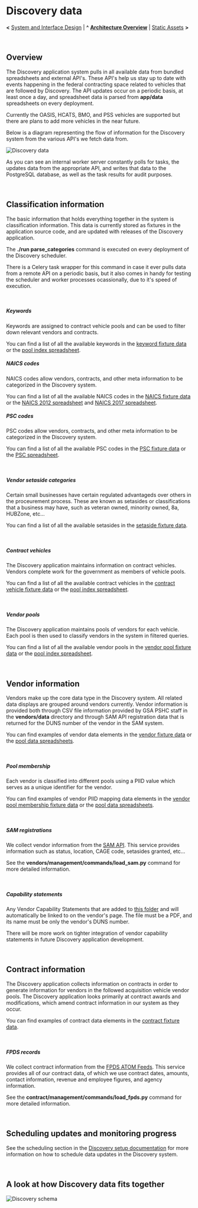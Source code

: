
# Discovery data

**<** [System and Interface Design](design.md) | **^** **[Architecture Overview](readme.md)** | [Static Assets](assets.md) **>**

<br/>

## Overview

The Discovery application system pulls in all available data from bundled spreadsheets and external API's.  These API's help us stay up to date with events happening in the federal contracting space related to vehicles that are followed by Discovery.  The API updates occur on a periodic basis, at least once a day, and spreadsheet data is parsed from **app/data** spreadsheets on every deployment.

Currently the OASIS, HCATS, BMO, and PSS vehicles are supported but there are plans to add more vehicles in the near future.

Below is a diagram representing the flow of information for the Discovery system from the various API's we fetch data from.

![Discovery data](../images/Discovery-DataFlow-APIs.png)

As you can see an internal worker server constantly polls for tasks, the updates data from the appropriate API, and writes that data to the PostgreSQL database, as well as the task results for audit purposes.

<br/>

## Classification information

The basic information that holds everything together in the system is classification information.  This data is currently stored as fixtures in the application source code, and are updated with releases of the Discovery application.

The **./run parse_categories** command is executed on every deployment of the Discovery scheduler.

There is a Celery task wrapper for this command in case it ever pulls data from a remote API on a periodic basis, but it also comes in handy for testing the scheduler and worker processes ocassionally, due to it's speed of execution.

<br/>

##### Keywords

Keywords are assigned to contract vehicle pools and can be used to filter down relevant vendors and contracts.

You can find a list of all the available keywords in the [keyword fixture data](https://github.com/PSHCDevOps/discovery/blob/master/app/categories/fixtures/keywords.json) or the [pool index spreadsheet](https://github.com/PSHCDevOps/discovery/blob/master/app/data/pool_index.xlsx).

##### NAICS codes

NAICS codes allow vendors, contracts, and other meta information to be categorized in the Discovery system.

You can find a list of all the available NAICS codes in the [NAICS fixture data](https://github.com/PSHCDevOps/discovery/blob/master/vendors/fixtures/naics.json) or the [NAICS 2012 spreadsheet](https://github.com/PSHCDevOps/discovery/blob/master/app/data/naics_2012.xls) and [NAICS 2017 spreadsheet](https://github.com/PSHCDevOps/discovery/blob/master/app/data/naics_2017.xlsx).

##### PSC codes

PSC codes allow vendors, contracts, and other meta information to be categorized in the Discovery system.

You can find a list of all the available PSC codes in the [PSC fixture data](https://github.com/PSHCDevOps/discovery/blob/master/app/categories/fixtures/psc.json) or the [PSC spreadsheet](https://github.com/PSHCDevOps/discovery/blob/master/app/data/psc.xls).

<br/>

##### Vendor setaside categories

Certain small businesses have certain regulated advantageds over others in the proceurement process.  These are known as setasides or classifications that a business may have, such as veteran owned, minority owned, 8a, HUBZone, etc...

You can find a list of all the available setasides in the [setaside fixture data](https://github.com/PSHCDevOps/discovery/blob/master/vendors/fixtures/setasides.json).

<br/>

##### Contract vehicles

The Discovery application maintains information on contract vehicles.  Vendors complete work for the government as members of vehicle pools.

You can find a list of all the available contract vehicles in the [contract vehicle fixture data](https://github.com/PSHCDevOps/discovery/blob/master/vendors/fixtures/pools.json) or the [pool index spreadsheet](https://github.com/PSHCDevOps/discovery/blob/master/app/categories/fixtures/vehicles.json).

<br/>

##### Vendor pools

The Discovery application maintains pools of vendors for each vehicle.  Each pool is then used to classify vendors in the system in filtered queries.

You can find a list of all the available vendor pools in the [vendor pool fixture data](https://github.com/PSHCDevOps/discovery/blob/master/vendors/fixtures/pools.json) or the [pool index spreadsheet](https://github.com/PSHCDevOps/discovery/blob/master/app/data/pool_index.xlsx).

<br/>

## Vendor information

Vendors make up the core data type in the Discovery system.  All related data displays are grouped around vendors currently.  Vendor information is provided both through CSV file information provided by GSA PSHC staff in the **vendors/data** directory and through SAM API registration data that is returned for the DUNS number of the vendor in the SAM system.

You can find examples of vendor data elements in the [vendor fixture data](https://github.com/PSHCDevOps/discovery/blob/master/vendors/fixtures/vendors.json) or the [pool data spreadsheets](https://github.com/PSHCDevOps/discovery/tree/master/app/data/pools).

<br/>

##### Pool membership

Each vendor is classified into different pools using a PIID value which serves as a unique identifier for the vendor.

You can find examples of vendor PIID mapping data elements in the [vendor pool membership fixture data](https://github.com/PSHCDevOps/discovery/blob/master/vendors/fixtures/poolmemberships.json) or the [pool data spreadsheets](https://github.com/PSHCDevOps/discovery/tree/master/app/data/pools).

<br/>

##### SAM registrations

We collect vendor information from the [SAM API](https://gsa.github.io/sam_api/sam/).  This service provides information such as status, location, CAGE code, setasides granted, etc...

See the **vendors/management/commands/load_sam.py** command for more detailed information.

<br/>

##### Capability statements

Any Vendor Capability Statements that are added to [this folder](https://github.com/PSHCDevOps/discovery/tree/master/discovery_site/static/discovery_site/capability_statements) and will automatically be linked to on the vendor's page. The file must be a PDF, and its name must be only the vendor's DUNS number.

There will be more work on tighter integration of vendor capability statements in future Discovery application development.

<br/>

## Contract information

The Discovery application collects information on contracts in order to generate information for vendors in the followed acquisition vehicle vendor pools.  The Discovery application looks primarily at contract awards and modifications, which amend contract information in our system as they occur.

You can find examples of contract data elements in the [contract fixture data](https://github.com/PSHCDevOps/discovery/blob/master/contract/fixtures/contracts.json).

<br/>

##### FPDS records

We collect contract information from the [FPDS ATOM Feeds](https://www.fpds.gov/wiki/index.php/ATOM_Feed_FAQ).  This service provides all of our contract data, of which we use contract dates, amounts, contact information, revenue and employee figures, and agency information.

See the **contract/management/commands/load_fpds.py** command for more detailed information.

<br/>

## Scheduling updates and monitoring progress

See the scheduling section in the [Discovery setup documentation](../start/setup.md) for more information on how to schedule data updates in the Discovery system.

<br/>

## A look at how Discovery data fits together

![Discovery schema](../images/Discovery-DB-Schema.png)

<br/>
